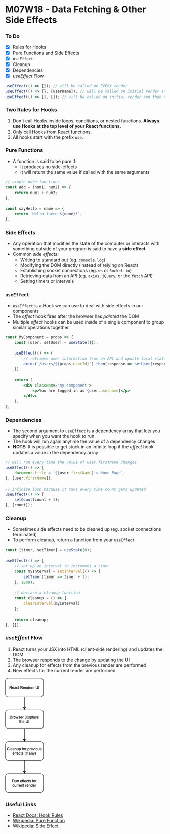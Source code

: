 # M07W18 - Data Fetching & Other Side Effects

### To Do

- [x] Rules for Hooks
- [x] Pure Functions and Side Effects
- [x] `useEffect`
- [x] Cleanup
- [x] Dependencies
- [x] _useEffect_ Flow

```js
useEffect(() => {}); // will be called on EVERY render
useEffect(() => {}, [username]); // will be called on initial render and then only if `username` changes
useEffect(() => {}, []); // will be called on initial render and then never again
```

### Two Rules for Hooks

1. Don't call Hooks inside loops, conditions, or nested functions. **Always use Hooks at the top level of your React functions.**
2. Only call Hooks from React functions.
3. All hooks start with the prefix `use`.

### Pure Functions

- A function is said to be pure if:
  - It produces no side-effects
  - It will return the same value if called with the same arguments

```js
// simple pure functions
const add = (num1, num2) => {
	return num1 + num2;
};

const sayHello = name => {
	return `Hello there ${name}!`;
};
```

### Side Effects

- Any operation that modifies the state of the computer or interacts with something outside of your program is said to have a **side effect**
- Common _side effects_:
  - Writing to standard out (eg. `console.log`)
  - Modifying the DOM directly (instead of relying on React)
  - Establishing socket connections (eg. `ws` or `Socket.io`)
  - Retrieving data from an API (eg. `axios`, `jQuery`, or the `fetch` API)
  - Setting timers or intervals

### `useEffect`

- `useEffect` is a Hook we can use to deal with side effects in our components
- The _effect_ hook fires after the browser has _painted_ the DOM
- Multiple _effect_ hooks can be used inside of a single component to group similar operations together

```jsx
const MyComponent = props => {
	const [user, setUser] = useState({});

	useEffect(() => {
		// retrieve user information from an API and update local state with the response
		axios(`/users/${props.userId}`).then(response => setUser(response.data));
	});

	return (
		<div className='my-component'>
			<p>You are logged in as {user.username}</p>
		</div>
	);
};
```

### Dependencies

- The second argument to `useEffect` is a dependency array that lets you specify when you want the hook to run
- The hook will run again anytime the value of a dependency changes
- **NOTE:** It is possible to get stuck in an infinite loop if the _effect_ hook updates a value in the dependency array

```jsx
// will run every time the value of user.firstName changes
useEffect(() => {
	document.title = `${user.firstName}'s Home Page`;
}, [user.firstName]);

// infinite loop because it runs every time count gets updated
useEffect(() => {
	setCount(count + 1);
}, [count]);
```

### Cleanup

- Sometimes side effects need to be cleaned up (eg. socket connections terminated)
- To perform cleanup, return a function from your `useEffect`

```jsx
const [timer, setTimer] = useState(0);

useEffect(() => {
	// set up an interval to increment a timer
	const myInterval = setInterval(() => {
		setTimer(timer => timer + 1);
	}, 1000);

	// declare a cleanup function
	const cleanup = () => {
		clearInterval(myInterval);
	};

	return cleanup;
}, []);
```

### _useEffect_ Flow

1. React turns your JSX into HTML (client-side rendering) and updates the DOM
2. The browser responds to the change by updating the UI
3. Any cleanup for effects from the previous render are performed
4. New effects for the current render are performed

![_useEffect_ flow](https://raw.githubusercontent.com/andydlindsay/lectures/master/w07d04/useEffect%20Flow.png)

### Useful Links

- [React Docs: Hook Rules](https://reactjs.org/docs/hooks-rules.html)
- [Wikipedia: Pure Function](https://en.wikipedia.org/wiki/Pure_function)
- [Wikipedia: Side Effect](<https://en.wikipedia.org/wiki/Side_effect_(computer_science)>)
